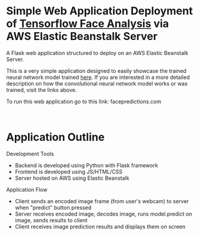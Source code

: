 # Simple Web Application Deployment of [Tensorflow Face Analysis](https://github.com/okryachun/Tensorflow-Face-Analysis) via AWS Elastic Beanstalk Server

A Flask web application structured to deploy on an AWS Elastic Beanstalk Server.

This is a very simple application designed to easily showcase the trained neural network model trained [here](https://github.com/okryachun/Tensorflow-Face-Analysis). If you are interested in a more detailed description on how the convolutional neural network model works or was trained, visit the links above.

To run this web application go to this link: facepredictions.com

<br>

# Application Outline

Development Tools
- Backend is developed using Python with Flask framework
- Frontend is developed using JS/HTML/CSS
- Server hosted on AWS using Elastic Beanstalk

Application Flow
- Client sends an encoded image frame (from user's webcam) to server when "predict" button pressed
- Server receives encoded image, decodes image, runs model.predict on image, sends results to client
- Client receives image prediction results and displays them on screen